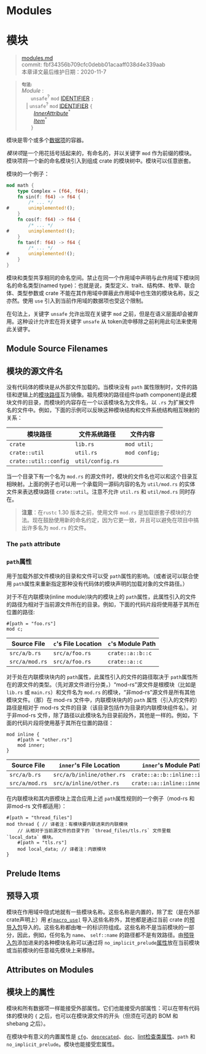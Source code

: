 # Modules
# 模块

>[modules.md](https://github.com/rust-lang/reference/blob/master/src/items/modules.md)\
>commit: fbf34356b709cfc0debb01acaaff038d4e339aab \
>本章译文最后维护日期：2020-11-7


> **<sup>句法:</sup>**\
> _Module_ :\
> &nbsp;&nbsp; &nbsp;&nbsp; `unsafe`<sup>?</sup> `mod` [IDENTIFIER] `;`\
> &nbsp;&nbsp; | `unsafe`<sup>?</sup> `mod` [IDENTIFIER] `{`\
> &nbsp;&nbsp; &nbsp;&nbsp;&nbsp;&nbsp; [_InnerAttribute_]<sup>\*</sup>\
> &nbsp;&nbsp; &nbsp;&nbsp;&nbsp;&nbsp; [_Item_]<sup>\*</sup>\
> &nbsp;&nbsp; &nbsp;&nbsp; `}`

模块是零个或多个[数据项][items]的容器。

*模块项*是一个用花括号括起来的，有命名的，并以关键字 `mod` 作为前缀的模块。模块项将一个新的命名模块引入到组成 crate 的模块树中。模块可以任意嵌套。

模块的一个例子：

```rust
mod math {
    type Complex = (f64, f64);
    fn sin(f: f64) -> f64 {
        /* ... */
#       unimplemented!();
    }
    fn cos(f: f64) -> f64 {
        /* ... */
#       unimplemented!();
    }
    fn tan(f: f64) -> f64 {
        /* ... */
#       unimplemented!();
    }
}
```

模块和类型共享相同的命名空间。禁止在同一个作用域中声明与此作用域下模块同名的命名类型(named type)：也就是说，类型定义、trait、结构体、枚举、联合体、类型参数或 crate 不能在其作用域中屏蔽此作用域中也生效的模块名称，反之亦然。使用 `use` 引入到当前作用域的数据项也受这个限制。

在句法上，关键字 `unsafe` 允许出现在关键字 `mod` 之前，但是在语义层面却会被弃用。这种设计允许宏在将关键字 `unsafe` 从 token流中移除之前利用此句法来使用此关键字。

## Module Source Filenames
## 模块的源文件名

没有代码体的模块是从外部文件加载的。当模块没有 `path` 属性限制时，文件的路径和逻辑上的[模块路径][module path]互为镜像。祖先模块的路径组件(path component)是此模块文件的目录，而模块的内容存在一个以该模块名为文件名，以 `.rs` 为扩展文件名的文件中。例如，下面的示例可以反映这种模块结构和文件系统结构相互映射的关系：

模块路径                   | 文件系统路径       | 文件内容
------------------------- | ---------------  | -------------
`crate`                   | `lib.rs`         | `mod util;`
`crate::util`             | `util.rs`        | `mod config;`
`crate::util::config`     | `util/config.rs` |

当一个目录下有一个名为 `mod.rs` 的源文件时，模块的文件名也可以和这个目录互相映射。上面的例子也可以用一个承载同一源码内容的名为 `util/mod.rs` 的实体文件来表达模块路径 `crate::util`。注意不允许 `util.rs` 和 `util/mod.rs` 同时存在。

> **注意**：在`rustc` 1.30 版本之前，使用文件 `mod.rs` 是加载嵌套子模块的方法。现在鼓励使用新的命名约定，因为它更一致，并且可以避免在项目中搞出许多名为 `mod.rs` 的文件。

### The `path` attribute
### `path`属性

用于加载外部文件模块的目录和文件可以受 `path`属性的影响。（或者说可以联合使用 `path`属性来重新指定那种没有代码体的模块声明的加载对象的文件路径。）

对于不在内联模块(inline module)块内的模块上的 `path`属性，此属性引入的文件的路径为相对于当前源文件所在的目录。例如，下面的代码片段将使用基于其所在位置的路径:

<!-- ignore: requires external files -->
```rust,ignore
#[path = "foo.rs"]
mod c;
```

Source File    | `c`'s File Location | `c`'s Module Path
-------------- | ------------------- | ----------------------
`src/a/b.rs`   | `src/a/foo.rs`      | `crate::a::b::c`
`src/a/mod.rs` | `src/a/foo.rs`      | `crate::a::c`

对于处在内联模块块内的 `path`属性，此属性引入的文件的路径取决于 `path`属性所在的源文件的类型。（先对源文件进行分类，）“mod-rs”源文件是根模块（比如是 `lib.rs` 或 `main.rs`）和文件名为 `mod.rs` 的模块，“非mod-rs”源文件是所有其他模块文件。（那）在 mod-rs 文件中，内联模块块内的 `path` 属性（引入的文件的）路径是相对于 mod-rs 文件的目录（该目录包括作为目录的内联模块组件名）。对于非mod-rs 文件，除了路径以此模块名为目录前段外，其他是一样的。例如，下面的代码片段将使用基于其所在位置的路径：

<!-- ignore: requires external files -->
```rust,ignore
mod inline {
    #[path = "other.rs"]
    mod inner;
}
```

Source File    | `inner`'s File Location   | `inner`'s Module Path
-------------- | --------------------------| ----------------------------
`src/a/b.rs`   | `src/a/b/inline/other.rs` | `crate::a::b::inline::inner`
`src/a/mod.rs` | `src/a/inline/other.rs`   | `crate::a::inline::inner`

在内联模块和其内嵌模块上混合应用上述 `path`属性规则的一个例子（mod-rs 和非mod-rs 文件都适用）：

<!-- ignore: requires external files -->
```rust,ignore
#[path = "thread_files"]
mod thread { // 译者注：有模块要内联进来的内联模块
    // 从相对于当前源文件的目录下的 `thread_files/tls.rs` 文件里载 `local_data` 模块。
    #[path = "tls.rs"]
    mod local_data; // 译者注：内嵌模块
}
```

## Prelude Items
## 预导入项

模块在作用域中隐式地就有一些模块名称。这些名称是内置的，除了宏（是在外部crate声明上）用 [`#[macro_use]`][macro_use] 导入这些名称外，其他都是通过当前 crate 的[预导入包][prelude]导入的。这些名称都由唯一的标识符组成。这些名称不是当前模块的一部分，因此，例如，任何名为 `name`、 `self::name` 的路径都不是有效路径。由[预导入包][prelude]添加进来的各种模块名称可以通过将 `no_implicit_prelude`[属性][attribute]放在当前模块或当前模块的任意祖先模块上来移除。

## Attributes on Modules
## 模块上的属性

模块和所有数据项一样能接受外部属性。它们也能接受内部属性：可以在带有代码体的模块的 `{` 之后，也可以在模块源文件的开头（但须在可选的 BOM 和 shebang 之后）。

在模块中有意义的内置属性是 [`cfg`]、[`deprecated`]、[`doc`]、[lint检查类属性][the lint check attributes]、`path` 和 `no_implicit_prelude`。模块也能接受宏属性。

[_InnerAttribute_]: ../attributes.md
[_Item_]: ../items.md
[macro_use]: ../macros-by-example.md#the-macro_use-attribute
[`cfg`]: ../conditional-compilation.md
[`deprecated`]: ../attributes/diagnostics.md#the-deprecated-attribute
[`doc`]: https://doc.rust-lang.org/rustdoc/the-doc-attribute.html
[IDENTIFIER]: ../identifiers.md
[attribute]: ../attributes.md
[items]: ../items.md
[module path]: ../paths.md
[prelude]: ../crates-and-source-files.md#preludes-and-no_std
[the lint check attributes]: ../attributes/diagnostics.md#lint-check-attributes

<!-- 2020-11-12-->
<!-- checked -->
